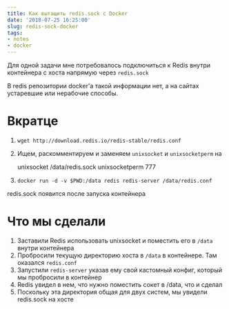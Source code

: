 ```yaml
---
title: Как вытащить redis.sock с Docker
date: '2018-07-25 16:25:00'
slug: redis-sock-docker
tags:
- notes
- docker
---
```


Для одной задачи мне потребовалось подключиться к Redis внутри контейнера с хоста напрямую через `redis.sock`

В redis репозитории docker'a такой информации нет, а на сайтах устаревшие или нерабочие способы.

# Вкратце

1. `wget http://download.redis.io/redis-stable/redis.conf`
2. Ищем, раскомментируем и заменяем `unixsocket` и `unixsocketperm` на

    unixsocket /data/redis.sock
    unixsocketperm 777

3. `docker run -d -v $PWD:/data redis redis-server /data/redis.conf`

redis.sock появится после запуска контейнера

# Что мы сделали

1. Заставили Redis использовать unixsocket и поместить его в `/data` внутри контейнера
2. Пробросили текущую директорию хоста в `/data` в контейнере. Там оказался `redis.conf`
3. Запустили `redis-server` указав ему свой кастомный конфиг, который мы пробросили в контейнер
4. Redis увидел в нем, что нужно поместить сокет в /data, что и сделал
5. Поскольку эта директория общая для двух систем, мы увидели redis.sock на хосте
<!--kg-card-end: markdown-->